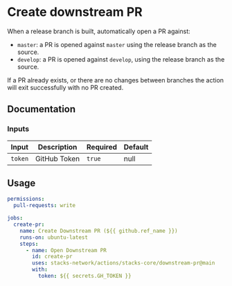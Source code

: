 # Create downstream PR

When a release branch is built, automatically open a PR against:

- `master`: a PR is opened against `master` using the release branch as the source.
- `develop`: a PR is opened against `develop`, using the release branch as the source.

If a PR already exists, or there are no changes between branches the action will exit successfully with no PR created.

## Documentation

### Inputs

| Input        | Description        | Required | Default |
| ------------ | ------------------ | -------- | ------- |
| `token`      | GitHub Token       | `true`   | null    |


## Usage

```yaml
permissions:
  pull-requests: write

jobs:
  create-pr:
    name: Create Downstream PR (${{ github.ref_name }})
    runs-on: ubuntu-latest
    steps:
      - name: Open Downstream PR
        id: create-pr
        uses: stacks-network/actions/stacks-core/downstream-pr@main
        with:
          token: ${{ secrets.GH_TOKEN }}
```
